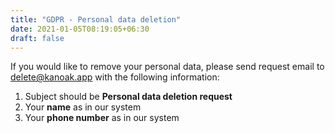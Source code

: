 ```yaml
---
title: "GDPR - Personal data deletion"
date: 2021-01-05T08:19:05+06:30
draft: false
---
```


If you would like to remove your personal data, please send request email to delete@kanoak.app with the following information:

1. Subject should be **Personal data deletion request**
2. Your **name** as in our system
3. Your **phone number** as in our system

